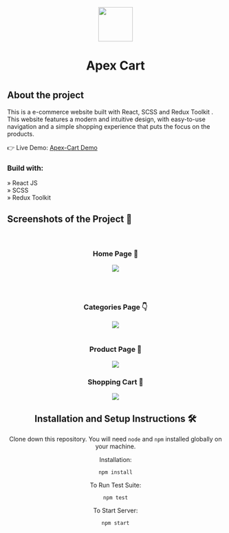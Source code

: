 <div align='center'>
<img src='https://github.com/vaibhav1202dev/Apex-Cart/assets/142654068/e34278d0-313e-447a-b61b-ffc4d0b323be.png'  height='80px' width='80px'/>
</div>
  <div align='center'><h1>Apex Cart<h1></div>
 
<h2>About the project</h2>

<p>This is a e-commerce website built with React, SCSS and Redux Toolkit . This
website features a modern and intuitive design, with easy-to-use navigation and a
simple shopping experience that puts the focus on the products.</p>


👉 Live Demo: <a href='https://apex-cart.vercel.app/'>Apex-Cart Demo</a>

<h3>Build with:</h3>

» React JS <br>
» SCSS <br>
» Redux Toolkit 


<h2>Screenshots of the Project 📸</h2>
<br>
<h3 align='center'>Home Page 🏡</h3>

<div align='center'>
<img src='https://github.com/vaibhav1202dev/Apex-Cart/assets/142654068/9bc9af8a-57ed-43cb-9798-3a079563ee75.png'/>
</div>

<br><br>

<h3 align='center'>Categories Page 👇</h3>

<div align='center'>
<img src='https://github.com/vaibhav1202dev/Apex-Cart/assets/142654068/a11ed3c1-f812-4c32-9b3f-e96954364316.png'/>

<br>
<br>
<h3 align='center'>Product Page 🎁</h3>

<div align='center'>
<img src='https://github.com/vaibhav1202dev/Apex-Cart/assets/142654068/a4e68a9f-3f92-4f60-87f7-4913de41be25.png'/>


<br>
<h3 align='center'>Shopping Cart 🛒</h3>

<div align='center'>
<img src='https://github.com/vaibhav1202dev/Apex-Cart/assets/142654068/171380f8-ed57-4390-9cbd-bdbe3653e685.png'/>
</div>

## <h2> Installation and Setup Instructions 🛠️</h2>

Clone down this repository. You will need `node` and `npm` installed globally on your machine.  

Installation:

`npm install`  

To Run Test Suite:  

`npm test`  

To Start Server:

`npm start` 
